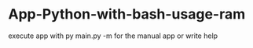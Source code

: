 ﻿# App-Python-with-bash-usage-ram


 execute app with 
   py main.py -m for the manual app or write help

